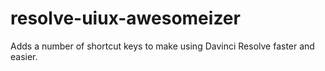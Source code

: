 # resolve-uiux-awesomeizer
Adds a number of shortcut keys to make using Davinci Resolve faster and easier.
